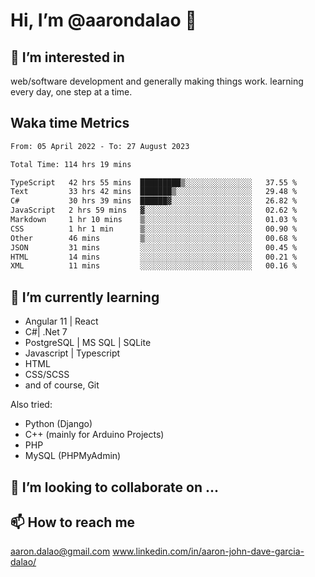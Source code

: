 # __Hi, I’m @aarondalao__ 👋 
## 👀 I’m interested in 
web/software development and generally making things work.
learning every day, one step at a time. 

## Waka time Metrics
<!--START_SECTION:waka-->

```txt
From: 05 April 2022 - To: 27 August 2023

Total Time: 114 hrs 19 mins

TypeScript   42 hrs 55 mins  █████████▒░░░░░░░░░░░░░░░   37.55 %
Text         33 hrs 42 mins  ███████▒░░░░░░░░░░░░░░░░░   29.48 %
C#           30 hrs 39 mins  ██████▓░░░░░░░░░░░░░░░░░░   26.82 %
JavaScript   2 hrs 59 mins   ▓░░░░░░░░░░░░░░░░░░░░░░░░   02.62 %
Markdown     1 hr 10 mins    ▒░░░░░░░░░░░░░░░░░░░░░░░░   01.03 %
CSS          1 hr 1 min      ▒░░░░░░░░░░░░░░░░░░░░░░░░   00.90 %
Other        46 mins         ▒░░░░░░░░░░░░░░░░░░░░░░░░   00.68 %
JSON         31 mins         ░░░░░░░░░░░░░░░░░░░░░░░░░   00.45 %
HTML         14 mins         ░░░░░░░░░░░░░░░░░░░░░░░░░   00.21 %
XML          11 mins         ░░░░░░░░░░░░░░░░░░░░░░░░░   00.16 %
```

<!--END_SECTION:waka-->

## 🌱 I’m currently learning 

- Angular 11 | React 
- C#| .Net 7
- PostgreSQL | MS SQL | SQLite
- Javascript | Typescript
- HTML 
- CSS/SCSS
- and of course, Git 


Also tried:
- Python (Django)
- C++ (mainly for Arduino Projects)
- PHP
- MySQL (PHPMyAdmin)


## 💞️ I’m looking to collaborate on ...

## 📫 How to reach me 
aaron.dalao@gmail.com
www.linkedin.com/in/aaron-john-dave-garcia-dalao/

<!---
aarondalao/aarondalao is a ✨ special ✨ repository because its `README.md` (this file) appears on your GitHub profile.
You can click the Preview link to take a look at your changes.
--->
